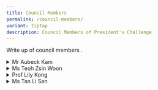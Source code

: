 ```yaml
---
title: Council Members
permalink: /council-members/
variant: tiptap
description: Council Members of President's Challenge
---
```

<p>Write up of council members .</p>
<p></p>
<div data-type="detailGroup" class="isomer-accordion isomer-accordion-white">
<details class="isomer-details">
<summary>Mr Aubeck Kam</summary>
<div data-type="detailsContent" class="isomer-details-content">
<p></p>
<p></p>
<p><em>Permanent Secretary, MSF</em>
<br>Aubeck Kam is currently serving as Permanent Secretary in the Ministry
of Social and Family Development and for Home Affairs Development, as well
as Chairman of HTX. With a career spanning over three decades, Kam has
held leadership positions across various government agencies, including
the Singapore Police Force, Ministry of Manpower, Media Development Authority,
and Ministry of Communications and Information. His educational background
includes a law degree from King's College London and a Master in Public
Management from the Lee Kuan Yew School of Public Policy. Kam's diverse
experience reflects his adaptability and expertise in managing multiple
aspects of Singapore's public service.</p>
</div>
</details>
<details class="isomer-details">
<summary>Ms Teoh Zsin Woon</summary>
<div data-type="detailsContent" class="isomer-details-content">
<p></p>
</div>
</details>
<details class="isomer-details">
<summary>Prof Lily Kong</summary>
<div data-type="detailsContent" class="isomer-details-content">
<p></p>
</div>
</details>
<details class="isomer-details">
<summary>Ms Tan Li San</summary>
<div data-type="detailsContent" class="isomer-details-content">
<p></p>
<div class="isomer-image-wrapper">
<img style="width: 100%" height="auto" width="100%" alt="" src="/images/Council Members/CEO_Tan_Li_San_new.jpg">
</div>
<p><em>Chief Executive Officer, NCSS</em>
<br>Ms Tan Li San, the current CEO of NCSS (National Council of Social Service),
brings a wealth of experience from her diverse career across multiple government
agencies in Singapore. Her commitment to social services is evident through
her past and present board memberships in various charitable organisations.
With a strong educational background in engineering and management from
prestigious US universities, Ms Tan's expertise and dedication were acknowledged
with the Public Administration Medal (Silver) in 2020. Her leadership at
NCSS combines her extensive public sector experience with a passion for
social service.</p>
</div>
</details>
</div>
<p></p>